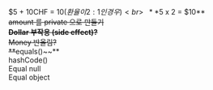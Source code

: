 $5 + 10CHF = $10 (환율이 2:1 인 경우)<br>
~~**$5 x 2 = $10**~~<br>
amount 를 private 으로 만들기<br>
~~**Dollar 부작용 (side effect)?**~~<br>
Money 반올림?<br>
**~~equals()~~**<br>
hashCode()<br>
Equal null<br>
Equal object<br>